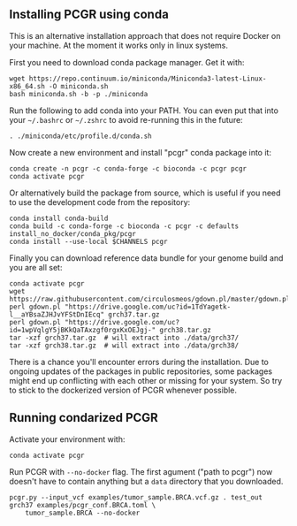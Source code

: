 ## Installing PCGR using conda

This is an alternative installation approach that does not require Docker on your machine. At the moment it works only in linux systems.

First you need to download conda package manager. Get it with:

```
wget https://repo.continuum.io/miniconda/Miniconda3-latest-Linux-x86_64.sh -O miniconda.sh
bash miniconda.sh -b -p ./miniconda
```

Run the following to add conda into your PATH. You can even put that into your `~/.bashrc` or `~/.zshrc` to avoid re-running this in the future:

```
. ./miniconda/etc/profile.d/conda.sh
```

Now create a new environment and install "pcgr" conda package into it:

```
conda create -n pcgr -c conda-forge -c bioconda -c pcgr pcgr
conda activate pcgr
```

Or alternatively build the package from source, which is useful if you need to use the development code from the repository:

```
conda install conda-build
conda build -c conda-forge -c bioconda -c pcgr -c defaults install_no_docker/conda_pkg/pcgr
conda install --use-local $CHANNELS pcgr
```

Finally you can download reference data bundle for your genome build and you are all set:

```
conda activate pcgr
wget https://raw.githubusercontent.com/circulosmeos/gdown.pl/master/gdown.pl
perl gdown.pl "https://drive.google.com/uc?id=1TdYagetk-l__aYBsaZJHJvYFStDnIEcq" grch37.tar.gz
perl gdown.pl "https://drive.google.com/uc?id=1wpVqlgY5jBKkQaTAxzgf0rgxKxOEJgj-" grch38.tar.gz
tar -xzf grch37.tar.gz  # will extract into ./data/grch37/
tar -xzf grch38.tar.gz  # will extract into ./data/grch38/
```

There is a chance you'll encounter errors during the installation. Due to ongoing updates of the packages in public repositories, some packages might end up conflicting with each other or missing for your system. So try to stick to the dockerized version of PCGR whenever possible.

## Running condarized PCGR

Activate your environment with:

```
conda activate pcgr
```

Run PCGR with `--no-docker` flag. The first agument ("path to pcgr") now doesn't have to contain anything but a `data` directory that you downloaded.

```
pcgr.py --input_vcf examples/tumor_sample.BRCA.vcf.gz . test_out grch37 examples/pcgr_conf.BRCA.toml \
    tumor_sample.BRCA --no-docker
```
